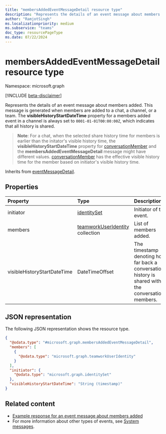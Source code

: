 ```yaml
---
title: "membersAddedEventMessageDetail resource type"
description: "Represents the details of an event message about members added."
author: "RamjotSingh"
ms.localizationpriority: medium
ms.subservice: "teams"
doc_type: resourcePageType
ms.date: 07/22/2024
---
```


# membersAddedEventMessageDetail resource type

Namespace: microsoft.graph

[!INCLUDE [beta-disclaimer](../../includes/beta-disclaimer.md)]

Represents the details of an event message about members added.
This message is generated when members are added to a chat, a channel, or a team.
The **visibleHistoryStartDateTime** property for a members added event in a channel is always set to `0001-01-01T00:00:00Z`, which indicates that all history is shared.

> **Note**: For a chat, when the selected share history time for members is earlier than the initator's visible history time, the
**visibleHistoryStartDateTime** property for [conversationMember](conversationmember.md) and the **membersAddedEventMessageDetail** message might have different values. [conversationMember](conversationmember.md) has the effective visible history time for the member based on initiator's visible history time.


Inherits from [eventMessageDetail](../resources/eventmessagedetail.md).

## Properties
|Property|Type|Description|
|:---|:---|:---|
|initiator|[identitySet](../resources/identityset.md)|Initiator of the event.|
|members|[teamworkUserIdentity](../resources/teamworkuseridentity.md) collection|List of members added.|
|visibleHistoryStartDateTime|DateTimeOffset|The timestamp denoting how far back a conversation's history is shared with the conversation members.|

## JSON representation
The following JSON representation shows the resource type.
<!-- {
  "blockType": "resource",
  "@odata.type": "microsoft.graph.membersAddedEventMessageDetail",
  "baseType": "microsoft.graph.eventMessageDetail"
}
-->
``` json
{
  "@odata.type": "#microsoft.graph.membersAddedEventMessageDetail",
  "members": [
    {
      "@odata.type": "microsoft.graph.teamworkUserIdentity"
    }
  ],
  "initiator": {
    "@odata.type": "microsoft.graph.identitySet"
  },
  "visibleHistoryStartDateTime": "String (timestamp)"
}
```


## Related content
- [Example response for an event message about members added](/graph/system-messages/#members-added)
- For more information about other types of events, see [System messages](/graph/system-messages).
